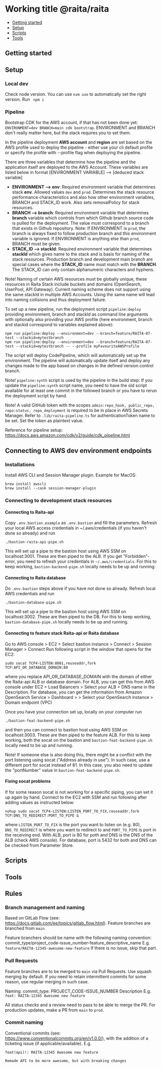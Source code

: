 # Working title @raita/raita

- [Getting started](#getting-started)
- [Setup](#setup)
- [Scripts](#scripts)
- [Tools](#tools)

## Getting started

## Setup

### Local dev

Check node version. You can use `nvm use` to automatically set the right version.
Run ` npm i`

### Pipeline

Bootstrap CDK for the AWS account, if that has not been done yet: `ENVIRONMENT=dev BRANCH=main cdk bootstrap`. ENVIRONMENT and BRANCH don't really matter here, but the stack requires you to set them.

In the pipeline deployment **AWS account** and **region** are set based on the AWS profile used to deploy the
pipeline - either use your cli default profile or specify the profile with --profile flag when deploying the pipeline.

There are three variables that determine how the pipeline and the application itself are deployed to the AWS Account. These variables are listed below in format [ENVIRONMENT VARIABLE] --> [deduced stack variable]

- **ENVIRONMENT --> env**: Required environment variable that determines stack **env**. Allowed values `dev` and `prod`. Determines the stack resource performance characteristics and also how other environment variables, BRANCH and STACK_ID work. Also sets removalPolicy for stack resources.
- **BRANCH --> branch**: Required environment variable that determines **branch** variable which controls from which Github branch source code is pulled for the deployment. The value must correspond to a branch that exists in Github repository. Note: If ENVIRONMENT is `prod`, the branch is always fixed to follow production branch and this environment variable is ignored. If ENVIRONMENT is anything else than `prod`, BRANCH must be given.
- **STACK_ID --> stackId**: Required environment variable that determines **stackId** which gives name to the stack and is basis for naming of the stack resources. Production branch and development main branch are special cases where the **STACK_ID** name must match with the **BRANCH**. The STACK_ID can only contain alphanumeric characters and hyphens.

Note! Naming of certain AWS resources must be globally unique, these resources in Raita Stack include buckets and domains (OpenSearch, UserPool, API Gateway). Current naming scheme does not support using the same stackId in multiple AWS Accounts. Using the same name will lead into naming collisions and thus deployment failure.

To set up a new pipeline, run the deployment script `pipeline:deploy` providing environment, branch and stackId as command line arguments with optionally also providing your AWS profile (here environment, branch and stackid correspond to variables explained above):

    npm run pipeline:deploy --environment=dev --branch=feature/RAITA-07-test --stackid=mytestbranch
    npm run pipeline:deploy --environment=dev --branch=feature/RAITA-07-test --stackid=mytestbranch -- --profile myFavouriteAWSProfile

The script will deploy CodePipeline, which will automatically set up the environment. The pipeline will automatically update itself and deploy any changes made to the app based on changes in the defined version control branch.

Note! `pipeline:synth` script is used by the pipeline in the build step: If you update the `pipeline:synth` script name, you need to have the old script available for at least one commit in the followed branch or you have to rerun the deployment script by hand.

Note! A valid GitHub token with the scopes `admin:repo_hook, public_repo, repo:status, repo_deployment` is required to be in place in AWS Secrets Manager. Refer to `.lib/raita-pipeline.ts` for authenticationToken name to be set. Set the token as plaintext value.

Reference for pipeline setup: https://docs.aws.amazon.com/cdk/v2/guide/cdk_pipeline.html

## Connecting to AWS dev environment endpoints

### Installations

Install AWS CLI and Session Manager plugin. Example for MacOS:

```
brew install awscli
brew install --cask session-manager-plugin
```

### Connecting to development stack resources

#### Connecting to Raita-api

Copy `.env.bastion.example` as `.env.bastion` and fill the parameters. Refresh your local AWS access credentials in ~/.aws/credentials (if you haven't done so already) and run

```
./bastion-raita-api-pipe.sh
```

This will set up a pipe to the bastion host using AWS SSM on localhost:3001. These are then piped to the ALB. If you get "Forbidden"-error, you need to refresh your credentials in `~/.aws/credentials`. For this to keep working, `bastion-backend-pipe.sh` locally needs to be up and running.

#### Connecting to Raita database

Do `.env.bastion` steps above if you have not done so already. Refresh local AWS credentials and run

```
./bastion-database-pipe.sh
```

This will set up a pipe to the bastion host using AWS SSM on localhost:3002. These are then piped to the DB. For this to keep working, `bastion-database-pipe.sh` locally needs to be up and running.

#### Connecting to feature stack Raita-api or Raita database

Go to AWS console > EC2 > Select bastion instance > Connect > Session Manager > Connect
Run following script in the window that opens for the EC2:

```
sudo socat TCP4-LISTEN:8001,reuseaddr,fork TCP:API_OR_DATABASE_DOMAIN:80
```

where you replace API_OR_DATABASE_DOMAIN with the domain of either the Raita-api ALB or database domain. For ALB, you can get this from AWS console under EC2 > Load Balancers > Select your ALB > DNS name in the Description. For database, you can get the information from Amazon OpenSearch Service > Dashboard > > Select your OpenSearch instance > Domain endpoint (VPC)

Once you have your connection set up, locally on your computer run

```
./bastion-feat-backend-pipe.sh
```

and then you can connect to bastion host using AWS SSM on localhost:3003. These are then piped to the feature ALB. For this to keep working, both the socat on the bastion and `bastion-feat-backend-pipe.sh` locally need to be up and running.

Note! If someone else is also doing this, there might be a conflict with the port listening using socat ("Address already in use"). In such case, use a different port for socat instead of 81. In this case, you also need to update the "portNumber" value in `bastion-feat-backend-pipe.sh`.

#### Fixing socat problems

If for some reason socat is not working for a specific piping, you can set it up again by hand. Connect to the EC2 with SSM and run following after adding values as instructed below:

```
nohup sudo socat TCP4-LISTEN:LISTEN_PORT_TO_FIX,reuseaddr,fork TCP:DNS_TO_REDIRECT:PORT_TO_PIPE &
```

where `LISTEN_PORT_TO_FIX` is the port you want to listen on (e.g. 80), `DNS_TO_REDIRECT` is where you want to redirect to and `PORT_TO_PIPE` is port in the receiving end. With ALB, port is 80 for poth and DNS is the DNS of the ALB (check AWS console). For database, port is 5432 for both and DNS can be checked from Parameter Store.

## Scripts

## Tools

## Rules

### Branch management and naming

Based on GitLab Flow (see: https://docs.gitlab.com/ee/topics/gitlab_flow.html). Feature branches are branched from `main`.

Feature branchers should be name with the following naming convention:
commit_type/project_code-issue_number-feature_descriptive_name
E.g. `feature/RAITA-12345-awesome-new-feature`
If there is no issue, skip that part.

### Pull Requests

Feature branches are to be merged to `main` via Pull Requests. Use squash merging by default. If you need to retain intermittent commits for some reason, use regular merging in such case.

Naming: commit_type: PROJECT_CODE-ISSUE_NUMBER Description
E.g. `feat: RAITA-12345 Awesome new feature`

All status checks and a review need to pass to be able to merge the PR. For production updates, make a PR from `main` to `prod`.

### Commit naming

Conventional commits (see: https://www.conventionalcommits.org/en/v1.0.0/), with the addition of a ticketing issue (if applicable/available).
E.g.

```
feat(api)!: RAITA-12345 Awesome new feature

Remade API to be more awesome, but with breaking changes
```
